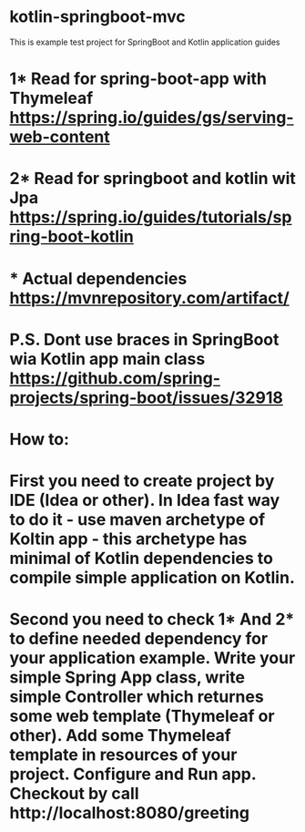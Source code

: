 # kotlin-springboot-mvc

This is example test project for SpringBoot and Kotlin application guides

# 1* Read for spring-boot-app with Thymeleaf https://spring.io/guides/gs/serving-web-content
# 2* Read for springboot and kotlin wit Jpa https://spring.io/guides/tutorials/spring-boot-kotlin
# * Actual dependencies https://mvnrepository.com/artifact/
# P.S. Dont use braces in SpringBoot wia Kotlin app main class https://github.com/spring-projects/spring-boot/issues/32918


# How to:
  # First you need to create project by IDE (Idea or other). In Idea fast way to do it - use maven archetype of Koltin app - this archetype has minimal of Kotlin dependencies to compile simple application on Kotlin.
  # Second you need to check  1* And 2* to define needed dependency for your application example. Write your simple Spring App class, write simple Controller which returnes some web template (Thymeleaf or other). Add some Thymeleaf template in resources of your project. Configure and Run app. Checkout by call http://localhost:8080/greeting
